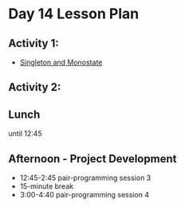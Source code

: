 # Day 14 Lesson Plan

## Activity 1:

- [Singleton and Monostate](../activities/activity15-1singletons.md)

## Activity 2:


## Lunch

until 12:45

## Afternoon - Project Development

- 12:45-2:45 pair-programming session 3
- 15-minute break
- 3:00-4:40 pair-programming session 4

